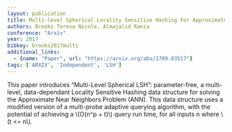 ```yaml
---
layout: publication
title: Multi-level Spherical Locality Sensitive Hashing For Approximate Near Neighbors
authors: Brooks Teresa Nicole, Almajalid Rania
conference: "Arxiv"
year: 2017
bibkey: brooks2017multi
additional_links:
  - {name: "Paper", url: "https://arxiv.org/abs/1709.03517"}
tags: ['ARXIV', 'Independent', 'LSH']
---
```

<p>This paper introduces “Multi-Level Spherical LSH”: parameter-free, a
multi-level, data-dependant Locality Sensitive Hashing data structure
for solving the Approximate Near Neighbors Problem (ANN). This data
structure uses a modified version of a multi-probe adaptive querying
algorithm, with the potential of achieving a <span
class="math inline">\(O(n^p + t)\)</span> query run time, for all inputs
n where <span class="math inline">\(t
&lt;= n\)</span>.</p>
